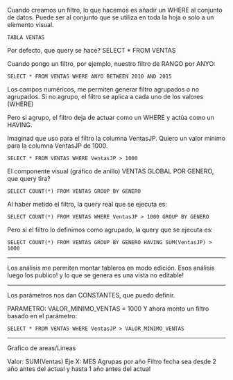 
Cuando creamos un filtro, lo que hacemos es añadir un WHERE al conjunto de datos.
Puede ser al conjunto que se utiliza en toda la hoja o solo a un elemento visual.

    TABLA VENTAS

Por defecto, que query se hace?      SELECT * FROM VENTAS

Cuando pongo un filtro, por ejemplo, nuestro filtro de RANGO por ANYO:

    SELECT * FROM VENTAS WHERE ANYO BETWEEN 2010 AND 2015

Los campos numéricos, me permiten generar filtro agrupados o no agrupados.
Si no agrupo, el filtro se aplica a cada uno de los valores (WHERE)

Pero si agrupo, el filtro deja de actuar como un WHERE y actúa como un HAVING.

Imaginad que uso para el filtro la columna VentasJP.
Quiero un valor mínimo para la columna VentasJP de 1000.

    SELECT * FROM VENTAS WHERE VentasJP > 1000

El componente visual (gráfico de anillo) VENTAS GLOBAL POR GENERO, que query tira?

    SELECT COUNT(*) FROM VENTAS GROUP BY GENERO

Al haber metido el filtro, la query real que se ejecuta es:

    SELECT COUNT(*) FROM VENTAS WHERE VentasJP > 1000 GROUP BY GENERO

Pero si el filtro lo definimos como agrupado, la query que se ejecuta es:

    SELECT COUNT(*) FROM VENTAS GROUP BY GENERO HAVING SUM(VentasJP) > 1000

---

Los análisis me permiten montar tableros en modo edición.
Esos análisis luego los publico! y lo que se genera es una vista no editable!

---

Los parámetros nos dan CONSTANTES, que puedo definir.

PARAMETRO: VALOR_MINIMO_VENTAS = 1000
Y ahora monto un filtro basado en el parámetro:

    SELECT * FROM VENTAS WHERE VentasJP > VALOR_MINIMO_VENTAS


---

Grafico de areas/Lineas

Valor: SUM(Ventas)
Eje X: MES
Agrupas por año
Filtro fecha sea desde 2 año antes del actual y hasta 1 año antes del actual
